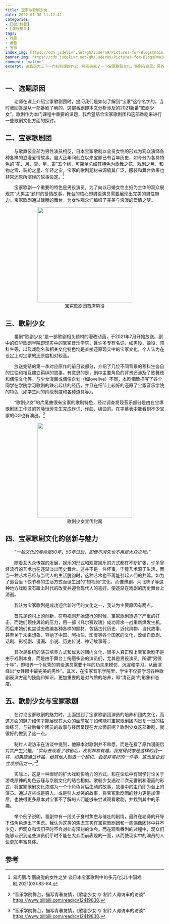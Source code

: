 ```yaml
---
title: 宝冢与歌剧少女
date: 2022-01-30 11:12:41
categories:
- [知识科普]
- [课程相关]
tags:
- 戏剧
- 番剧
- 宝冢
index_img: https://cdn.jsdelivr.net/gh/Judera9/Pictures-for-Blogs@main/img/2022/takarazuka/Takarazuka-Revue-1.png
banner_img: https://cdn.jsdelivr.net/gh/Judera9/Pictures-for-Blogs@main/img/2022/takarazuka/Takarazuka-Revue-3.png
comment: 'valine'
excerpt: 这篇是大三下一门社科课的作业，特别研究了一下宝冢歌剧文化，特别有意思。另外推荐对戏剧和东亚文化感兴趣的同学们去上陆老师的社科课，讲好分高！另外推荐去看2021番剧歌剧少女！
---
```


## 一、选题原因

&emsp;&emsp;老师在课上介绍宝冢歌剧团时，提问我们是如何了解到“宝冢”这个名字的，当时我回答是从一部番剧了解的，这部番剧即本文分析涉及的2021新番“歌剧少女”。歌剧作为本门课程中重要的课题，我希望结合宝冢歌剧团和这部番剧来进行一些歌剧文化方面的探讨。

## 二、宝冢歌剧团

&emsp;&emsp;与歌舞伎全部为男性演员相反，日本宝冢歌剧以全员女性的形式为观众演绎各种各样的浪漫爱情故事。自大正年间创立以来宝冢已有百年历史，如今分为各具特色的“花、月、雪、星、宙”五个组，可简单总结其特色为歌舞之花、戏剧之月、和物之雪、装扮之星、年轻之宙。宝冢的歌剧题材来源极其广泛，服装和舞台效果也非常还原所演绎的故事设定。[^1]

&emsp;&emsp;宝冢歌剧一个重要的特色是男役演员，为了向以已婚女性主妇为主体的观众展现其“大男主”题材的爱情故事，舞台的核心即男役演员需要展现出完美的男性魅力。宝冢歌剧通过瑰丽的舞台，为女性观众们编织了完美与浪漫的爱情之梦。

<center>
    <img src="https://cdn.jsdelivr.net/gh/Judera9/Pictures-for-Blogs@main/img/2022/takarazuka/Takarazuka-Revue-1.png" width="300">
    <center>宝冢歌剧团首席男役</center>
</center>


## 三、歌剧少女

&emsp;&emsp;番剧“歌剧少女”是一部歌剧相关题材的漫改动画，于2021年7月开始放送。剧中的红华歌剧学院即现实中的宝冢音乐学院，且许多专有名词，如男役、娘役、预科生等，以及戏剧名和相关文化特色均是直接还原现实中的宝冢文化，个人认为在设定上对宝冢的还原度相对较高。

&emsp;&emsp;放送完结的第一季对应原作的前日谈部分，介绍了几位不同背景的预科生各自的过往和相互建立羁绊的故事。有意思的是，剧中主要角色的背景还涉及了歌舞伎和偶像文化等。与少女漫画或偶像企划（如lovelive）不同，本剧细致描写了各个同学在学院学习歌剧的跌宕起伏的经历，并且在细节上较好的还原了宝冢音乐学院的特色（如学生间的阶级制度和各种道具等）。

&emsp;&emsp;“歌剧少女”的片尾曲很有宝冢的歌剧特色，经过调查发现音乐部分是由在宝塚歌剧团工作过的齐藤恒芳先生完成作词、作曲、编曲的。在字幕表中能看到不少宝冢的OG也有演出。[^2]

<center>
    <img src="https://cdn.jsdelivr.net/gh/Judera9/Pictures-for-Blogs@main/img/2022/takarazuka/Takarazuka-Revue-2.png" width="300">
    <center>歌剧少女宣传封面</center>
</center>

## 四、宝冢歌剧文化的创新与魅力

&emsp;&emsp;*“一般文化的寿命是50年，50年过后，即便不消失也不再是大众之物。”*

&emsp;&emsp;随着互大众传媒的发展，娱乐的形式和观赏娱乐的方式都在不断扩张，许多曾经流行的艺术也在逐渐淡出历史舞台。这并不是一件坏事，毕竟艺术源于生活，而当一种艺术已经与当代人的生活脱钩时，这种艺术也不再能引起人们的共鸣。如为了迎合当下快节奏的生活方式而诞生出的“短视频”文化，而像豫剧、河北梆子等这种地方戏剧没有跟上时代的改变并迎合现代人的喜好，便逐渐在戏剧的历史舞台上消逝。

&emsp;&emsp;我认为宝冢歌剧是成功迎合新时代的文化之一，我认为主要原因有两点。

&emsp;&emsp;首先是题材上的创新，在电视刚开始流行的时候，宝冢歌剧遭遇了严重的打击，而她们顶住舆论的压力，用一部《凡尔赛玫瑰》成功背水一战重新焕发生机。而后来她们也尝试去改编各种各样的题材，包括古代历史、近代风物、当代故事、甚至关于未来想象，容纳了中国、阿拉伯、印度等各个国家的文化，改编自歌剧、话剧、影视剧、漫画、小说、历史传说、神话故事等；

&emsp;&emsp;其次是系统的演员培养方式和优秀的团内文化，很多人真正粉上宝冢歌剧不是由于戏剧本身，而是由于舞台上绚丽多姿的演员们，尤其是男役演员。所谓“男役十年”，即培养一个优秀的男役演员需要十年的功夫来模仿、沉淀和学习，从而演绎出“女性眼中最完美的男性”。其次，在宝冢音乐学院里，学生不仅要学习各种歌剧表演方面的技能和知识，更加重要的是对气质的培养，即“清正美”的形象和态度。

## 五、歌剧少女与宝冢歌剧

&emsp;&emsp;在讨论宝冢歌剧的魅力时，上面提到了宝冢歌剧团演员的培养和团内文化，而这方面的魅力如何才能展现在大众的面前呢？如何能将宝冢歌剧团内日复一日的枯燥练习，与背后每个团员的故事与经历呈现在大众面前呢？歌剧少女这部番剧，就很好的做到了这一点。

&emsp;&emsp;制片人诹访丰在访谈中提到，他原本对歌剧并不熟悉，而是在看了原作漫画后对其产生兴趣，*“实际去观看了歌剧后，发现非常有趣。我觉得就像是这样的我一样，如果能通过作品，给其他人制造一个契机，会是非常好的一件事，这也是企划立项原因之一。”*[^2]

&emsp;&emsp;实际上，这是一种很好的扩大戏剧影响力的方式，和在论坛中有同学讨论关于游戏原神的角色云瑾与京剧文化的结合相似。歌剧少女通过二次元番剧和漫画的形式，将宝冢歌剧文化浓缩为一个个角色背后生动的故事，故事中的主角即为台上的演员。通过这些或是感人、或是引人发笑的故事，将宝冢歌剧团的魅力更是加深一层，也使得更多原本对宝冢不了解的人们能够来尝试观看歌剧，并找到其中的乐趣。

&emsp;&emsp;举个例子说明，番剧中有一段关于身材焦虑与催吐的剧情，最终在老师的开导下该角色走出了焦虑。我认为这类的焦虑其实在宝冢歌剧团和一些偶像团体中并不少见，但观众和饭们平时不会对此有深刻的体会。而在观看番剧的过程中，观众们能够认识到这些演员们平时不能在大众面前表现的一面，从而使现实中的演员的人设更加丰富具体。

## 参考

[^1]: 易巧丽.华丽旖旎的女性之梦 谈日本宝冢歌剧中的多元化[J].中国戏剧,2021(03):83-84.

[^2]: “音乐学院舞台，描写青春友情，《歌剧少女!!》制片人诹访丰的访谈”. https://www.bilibili.com/read/cv12419830.